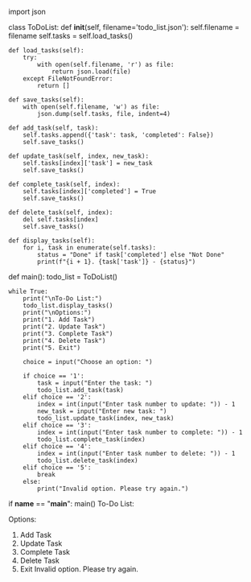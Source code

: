 import json

class ToDoList:
    def __init__(self, filename='todo_list.json'):
        self.filename = filename
        self.tasks = self.load_tasks()

    def load_tasks(self):
        try:
            with open(self.filename, 'r') as file:
                return json.load(file)
        except FileNotFoundError:
            return []

    def save_tasks(self):
        with open(self.filename, 'w') as file:
            json.dump(self.tasks, file, indent=4)

    def add_task(self, task):
        self.tasks.append({'task': task, 'completed': False})
        self.save_tasks()

    def update_task(self, index, new_task):
        self.tasks[index]['task'] = new_task
        self.save_tasks()

    def complete_task(self, index):
        self.tasks[index]['completed'] = True
        self.save_tasks()

    def delete_task(self, index):
        del self.tasks[index]
        self.save_tasks()

    def display_tasks(self):
        for i, task in enumerate(self.tasks):
            status = "Done" if task['completed'] else "Not Done"
            print(f"{i + 1}. {task['task']} - {status}")

def main():
    todo_list = ToDoList()

    while True:
        print("\nTo-Do List:")
        todo_list.display_tasks()
        print("\nOptions:")
        print("1. Add Task")
        print("2. Update Task")
        print("3. Complete Task")
        print("4. Delete Task")
        print("5. Exit")

        choice = input("Choose an option: ")

        if choice == '1':
            task = input("Enter the task: ")
            todo_list.add_task(task)
        elif choice == '2':
            index = int(input("Enter task number to update: ")) - 1
            new_task = input("Enter new task: ")
            todo_list.update_task(index, new_task)
        elif choice == '3':
            index = int(input("Enter task number to complete: ")) - 1
            todo_list.complete_task(index)
        elif choice == '4':
            index = int(input("Enter task number to delete: ")) - 1
            todo_list.delete_task(index)
        elif choice == '5':
            break
        else:
            print("Invalid option. Please try again.")

if __name__ == "__main__":
    main()
To-Do List:

Options:
1. Add Task
2. Update Task
3. Complete Task
4. Delete Task
5. Exit
Invalid option. Please try again.
